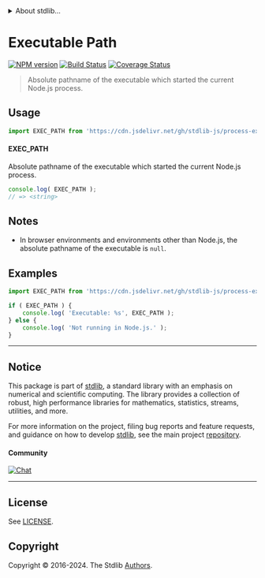 <!--

@license Apache-2.0

Copyright (c) 2020 The Stdlib Authors.

Licensed under the Apache License, Version 2.0 (the "License");
you may not use this file except in compliance with the License.
You may obtain a copy of the License at

   http://www.apache.org/licenses/LICENSE-2.0

Unless required by applicable law or agreed to in writing, software
distributed under the License is distributed on an "AS IS" BASIS,
WITHOUT WARRANTIES OR CONDITIONS OF ANY KIND, either express or implied.
See the License for the specific language governing permissions and
limitations under the License.

-->


<details>
  <summary>
    About stdlib...
  </summary>
  <p>We believe in a future in which the web is a preferred environment for numerical computation. To help realize this future, we've built stdlib. stdlib is a standard library, with an emphasis on numerical and scientific computation, written in JavaScript (and C) for execution in browsers and in Node.js.</p>
  <p>The library is fully decomposable, being architected in such a way that you can swap out and mix and match APIs and functionality to cater to your exact preferences and use cases.</p>
  <p>When you use stdlib, you can be absolutely certain that you are using the most thorough, rigorous, well-written, studied, documented, tested, measured, and high-quality code out there.</p>
  <p>To join us in bringing numerical computing to the web, get started by checking us out on <a href="https://github.com/stdlib-js/stdlib">GitHub</a>, and please consider <a href="https://opencollective.com/stdlib">financially supporting stdlib</a>. We greatly appreciate your continued support!</p>
</details>

# Executable Path

[![NPM version][npm-image]][npm-url] [![Build Status][test-image]][test-url] [![Coverage Status][coverage-image]][coverage-url] <!-- [![dependencies][dependencies-image]][dependencies-url] -->

> Absolute pathname of the executable which started the current Node.js process.



<section class="usage">

## Usage

```javascript
import EXEC_PATH from 'https://cdn.jsdelivr.net/gh/stdlib-js/process-exec-path@deno/mod.js';
```

#### EXEC_PATH

Absolute pathname of the executable which started the current Node.js process.

```javascript
console.log( EXEC_PATH );
// => <string>
```

</section>

<!-- /.usage -->

<section class="notes">

## Notes

-   In browser environments and environments other than Node.js, the absolute pathname of the executable is `null`.

</section>

<!-- /.notes -->

<section class="examples">

## Examples

<!-- eslint no-undef: "error" -->

```javascript
import EXEC_PATH from 'https://cdn.jsdelivr.net/gh/stdlib-js/process-exec-path@deno/mod.js';

if ( EXEC_PATH ) {
    console.log( 'Executable: %s', EXEC_PATH );
} else {
    console.log( 'Not running in Node.js.' );
}
```

</section>

<!-- /.examples -->

<!-- Section for related `stdlib` packages. Do not manually edit this section, as it is automatically populated. -->

<section class="related">

</section>

<!-- /.related -->

<!-- Section for all links. Make sure to keep an empty line after the `section` element and another before the `/section` close. -->


<section class="main-repo" >

* * *

## Notice

This package is part of [stdlib][stdlib], a standard library with an emphasis on numerical and scientific computing. The library provides a collection of robust, high performance libraries for mathematics, statistics, streams, utilities, and more.

For more information on the project, filing bug reports and feature requests, and guidance on how to develop [stdlib][stdlib], see the main project [repository][stdlib].

#### Community

[![Chat][chat-image]][chat-url]

---

## License

See [LICENSE][stdlib-license].


## Copyright

Copyright &copy; 2016-2024. The Stdlib [Authors][stdlib-authors].

</section>

<!-- /.stdlib -->

<!-- Section for all links. Make sure to keep an empty line after the `section` element and another before the `/section` close. -->

<section class="links">

[npm-image]: http://img.shields.io/npm/v/@stdlib/process-exec-path.svg
[npm-url]: https://npmjs.org/package/@stdlib/process-exec-path

[test-image]: https://github.com/stdlib-js/process-exec-path/actions/workflows/test.yml/badge.svg?branch=main
[test-url]: https://github.com/stdlib-js/process-exec-path/actions/workflows/test.yml?query=branch:main

[coverage-image]: https://img.shields.io/codecov/c/github/stdlib-js/process-exec-path/main.svg
[coverage-url]: https://codecov.io/github/stdlib-js/process-exec-path?branch=main

<!--

[dependencies-image]: https://img.shields.io/david/stdlib-js/process-exec-path.svg
[dependencies-url]: https://david-dm.org/stdlib-js/process-exec-path/main

-->

[chat-image]: https://img.shields.io/gitter/room/stdlib-js/stdlib.svg
[chat-url]: https://app.gitter.im/#/room/#stdlib-js_stdlib:gitter.im

[stdlib]: https://github.com/stdlib-js/stdlib

[stdlib-authors]: https://github.com/stdlib-js/stdlib/graphs/contributors

[umd]: https://github.com/umdjs/umd
[es-module]: https://developer.mozilla.org/en-US/docs/Web/JavaScript/Guide/Modules

[deno-url]: https://github.com/stdlib-js/process-exec-path/tree/deno
[deno-readme]: https://github.com/stdlib-js/process-exec-path/blob/deno/README.md
[umd-url]: https://github.com/stdlib-js/process-exec-path/tree/umd
[umd-readme]: https://github.com/stdlib-js/process-exec-path/blob/umd/README.md
[esm-url]: https://github.com/stdlib-js/process-exec-path/tree/esm
[esm-readme]: https://github.com/stdlib-js/process-exec-path/blob/esm/README.md
[branches-url]: https://github.com/stdlib-js/process-exec-path/blob/main/branches.md

[stdlib-license]: https://raw.githubusercontent.com/stdlib-js/process-exec-path/main/LICENSE

</section>

<!-- /.links -->
